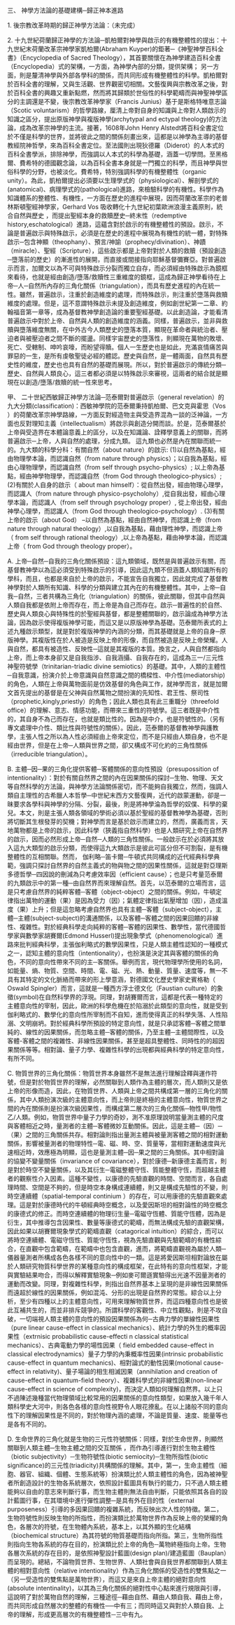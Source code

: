 三、 神學方法論的基礎建構─歸正神本進路

1\. 後宗教改革時期的歸正神學方法論：（未完成）

2\. 十九世紀荷蘭歸正神學的方法論─凱柏爾對神學與啟示的有機整體性的提出：十九世紀末荷蘭改革宗神學家凱柏爾(Abraham Kuyper)的鉅著─《神聖神學百科全書》（Encyclopedia of Sacred Theology），其首要關懷在為神學建造百科全書（Encyclopedia）式的架構，一方面，為神學內部的分類，提供架構； 另一方面，則是釐清神學與外部各學科的關係，而共同形成有機整體性的科學。凱柏爾對於百科全書的理解，又與生活觀、世界觀密切相關。文藝復興與宗教改革之後，對於百科全書的興趣又重新點燃，然而將其歸類於世俗性的科學範疇而與神聖神學區分的主調還是不變，後宗教改革神學家（Francis Junius）基于是斯格特唯意志論（Scotic voluntarism）的哲學路線，厘清上帝對自身的知識與上帝對人類啟示的知識之區分，提出原版神學與複版神學(archytypal and ectypal theology)的方法論，成為改革宗神學的主流。接著，1608年John Henry Alstedt將百科全書定位於不僅是科學的世界，並將彼此之間的關係刻畫出來，這都是以神學為主導的基督教經院神哲學，來為百科全書定位。至法國則出現狄德羅（Diderot）的人本式的百科全書學派，排除神學，而強調以人本式的科學為基礎，涵蓋一切學問。至黑格爾、費希特的德國觀念論，以為百科全書本身就是一門獨立的科學，而且神學與世俗科學的分野，也被淡化。費希特，特別強調科學的有機整體性（organic unity）。為此，凱柏爾提出必須要以生理學式的（physiological）、解剖學式的(anatomical)、病理學式的(pathological)進路，來檢驗科學的有機性。科學作為知識體系的整體性、有機性，一方面在歷史的進程中展現，因而荷蘭改革宗的老普林斯頓聖經神學家，Gerhard Vos 吸收轉化十九世紀初葉歐洲浪漫主義原則，統合自然與歷史 ，而提出聖經本身的救贖歷史─終末性（redemptive history,eschatological）進路，這蘊含對於啟示的有機整體性的預設。啟示，不論是普遍啟示與特殊啟示，必須是在歷史的進程中展現為有機性的統一體，對特殊啟示─包含神顯（theophany）、預言/神諭（prophecy/divination）、神蹟（miracle）、聖經（Scripture），這些啟示都是上帝對對於人類的救贖（預設創造─墮落前的歷史）的漸進性的展開，而直接或間接指向耶穌基督彌賽亞。對普遍啟示而言，加爾文以為不可與特殊啟示分裂而獨立自存，而必須經由特殊啟示為鏡框來看待，也就是經由創造/墮落/救贖性三重維度的鏡框，這成為歸正神學看待在上帝─人─自然所內存的三角化關係（triangulation），而具有歷史進程的內在統一性。雖然，普遍啟示，注重於創造維度的處理，而特殊啟示，則注重於墮落與救贖維度的處理。但是，這不意謂特殊啟示未提及創造維度，例如創世紀第一二章、約翰福音第一章等，成為基督教神學創造論的重要聖經基礎。以此創造論，才能看清普遍啟示中對於上帝、自然與人類的創造維度的涵義。同樣，普遍啟示，並非與救贖與墮落維度無關，在中外古今人類歷史的墮落本質，顯現在革命者與統治者、壓迫者與被壓迫者之間不斷的擺盪。同樣宇宙歷史的墮落性，則顯現在萬物的敗壞、死亡、受轄制、呻吟哀嚎，而盼望得贖。個人一生歷史也是如此，充滿哀情痛苦與罪惡的一生，是所有虔敬聖徒必經的體認。歷史與自然，是一體兩面，自然具有歷史性的維度，歷史也也具有自然的基礎而展現。所以，對於普遍啟示的傳統分類─歷史、自然與人類良心，這三者都必須是以特殊啟示來審視，這兩者的結合就是顯現在以創造/墮落/救贖的統一性來思考。

甲、 二十世紀西敏歸正神學方法論─范泰爾對普遍啟示（general revelation）的九大分類(classification)：西敏神學院的范泰爾秉持凱柏爾、巴文克與霍思（Vos ）的荷蘭改革宗神學路線，一方面反對經造物主與受造界混為一談的泛神論，一方面也反對理知主義（intellectualism）將啟示與創造分開而談。於是，范泰爾基於上帝與受造界在本體論意義上的區分，以及在知識論、詮釋學意義上的關聯，而將普遍啟示─上帝，人與自然的處理，分成九類。 這九類也必然是內在關聯而統一的。九大類的科學分科：有關自然（about nature）的啟示: (1)以自然為基點，經由物理學本論，而認識自然（from nature through physics）；以自我為基點，經由心理物理學，而認識自然（from self through psycho-physics）; 以上帝為基點，經由神學物理學，而認識自然（from God through theologico-physics）; (2)有關於人自身的啟示（ about man himself）：從自然出發，經由物理心理學，而認識人（from nature through physico-psycholohy）,從自我出發，經由心理學本論，而認識人（from self through psychology proper）, 從上帝出發，經由神學心理學，而認識人（from God through theologico-psychology）. (3)有關上帝的啟示（about God） –以自然為基點，經由自然神學，而認識上帝（from nature through natural theology）,以自我為基點，藉由理性神學，而認識上帝（ from self through rational theology）,以上帝為基點，藉由神學本論，而認識上帝（ from God through theology proper）。

A. 上帝─自然─自我的三角化關係預設：這九類領域，既然是與普遍啟示有關，而基督教神學以為這必須受到特殊啟示的引導，因此這九類不但涵蓋人類知識所有的學科，而且，也都是來自於上帝的啟示，不能宣告自我獨立，因此就完成了基督教神學對於人類所有知識、科學的分類與建立其內在的有機整體性。其中，上帝─自我─自然，三者共構為三角化（triangulation）的關係，彼此關聯，但其中自然與人類自我都是依附上帝而存在，而上帝是為自己而存在。啟示─普遍性的於自然、歷史與人類良心與特殊性的於聖經與基督，都是整體關聯的，啟示論成為神學方法論，因為啟示使得複版神學可能，而這又是以原版神學為基礎。范泰爾所表式的上述九種啟示類型，就是對於複版神學的內涵的分類，而其基礎就是上帝的自身─原版神學。其複版性在於人被造是反映上帝的形像，而自然被造是反映上帝榮耀。人與自然，都具有被造性、反映性─這就是其複版的本質。換言之，人與自然都指向上帝，而上帝本身卻又是自我指涉、自我涵攝、自我存在的，這成為三一/三元性神聖符號學（trinitarian-triadic divine semiotics）的基礎。其中，人類的主體性─自我意識，扮演介於上帝意識與自然意識之間的橋樑性、中介性(mediatorship)的角色，人類在上帝與萬物面前是仿效基督的角色與工作，就神學而言，就是加爾文首先提出的基督是在父神與自然萬物之間扮演的先知性、君王性、祭司性（prophetic,kingly,priestly）的角色；因此人類也具有此三重職分（threefold office）的理解、意志、情感功能，而帶來三重性的符號學。這三者既是中介性的，其自身不為己而存在，也就是類比性的。因為是中介，也是符號性的。（另有專文處理中介性、類比性與符號性的關係）。因此，范泰爾的基督教神學與護教學，主張人性之所以為人性必須經由上帝來定位，而不是只經由人類自身，也不是經由世界，但是在上帝─人類與世界之間，卻又構成不可化約的三角性關係（irreducible triangulation）。

B. 主體─因─果的三角化提供客體─客體關係的意向性預設（presupossition of intentionality）：對於有關自然界之間的內在因果關係的探討─生物、物理、天文等自然科學的方法論，與神學方法論關係密切，而不能夠自我獨立，然而，強調人類自主理性的古希臘人本哲學─中世紀末西方文藝復興，近代的啟蒙運動，卻是一昧要求各學科與神學的分隔、分裂，最後，則是將神學淪為哲學的奴僕、科學的棄兒。本文，則是主張人類各領域的學術必須以基於聖經的基督教神學為基礎，否則將切斷其生根發芽的契機；對神學而言是基於啟示而建立的，然而，廣義而言，天地萬物都是上帝的啟示，因此科學（狹義指自然科學）也是人類研究上帝在自然界的啟示，因而必然形成上帝─自然─人類的三角性關係。一般啟示在於必須將其放入這九大類型的啟示分類，而使得這九大類啟示是彼此可區分但不可割裂，是有機整體性的互相關聯。然而， 伽利略─笛卡爾─牛頓式共同構成的近代經典科學典範，強調只探討自然界的自然主義式的物與物之間的因果性關係，這就是對亞理斯多德哲學─四因說的刪減為只考慮效率因（efficient cause）；也是只考量范泰爾的九類啟示中的第一種─由自然界而來理解自然。首先，以范泰爾的立場而言，這是只考慮自然界的純粹客體─客體（object-object）之間的關係。例如，牛頓定律指出萬物的運動（果）是因為受力（因）；氣體定律指出氣壓增加（因），造成溫度（果）上升；但是這忽略考慮自然界也具有主體─客體（subject-object），主體─主體(subject-subject)的溝通關係，以及客體─客體之間的因果回饋的非線性、複雜性。對於經典科學走向純粹的客體─客體的因果性、數學性，當代德國哲學家與數學家胡賽爾(Edmond Husserl)提出現象學式（phenomenological）進路來批判經典科學，主張伽利略式的數學因果性，只是人類主體性認知的一種模式之一，認知主體的意向性（intentionality），也扮演是決定其與客體的關係的角色，不同的意向性帶來不同的主─客關係。舉例而言，現代物理學所使用的名詞，如能量、熵、物質、空間、時間、電、磁、光、熱、動量、質量、速度等，無一不具有其特定的文化脈絡而帶來的形上學意涵，對德國文化歷史學家史賓格勒（ Oswald Spingler）而言，這就是一種西方浮士德文化（Faustian culture）的象徵(symbol)在自然科學界的浮現。同理，對胡賽爾而言，這都是代表一種特定的主體意向性的宰制，因此，歐洲的科學危機在於陷溺於此類型的意向性，就是受到伽利略式的、數學化的意向性所宰制而不自知，進而使得真正的科學失落、人性陷溺、文明崩坍。對於經典科學所預設的特定意向性，就是只承認客體─客體之間單純的、線性的因果關係，而忽略主體─客體的關係，乃至主體─主體間際性，以及客體-客體之間的複雜性、非線性因果關係，甚至是超具整體性、同時性的的超因果關係等等。相對論、量子力學、複雜性科學的出現都與經典科學的特定意向性，有所不同。

C. 物質世界的三角化關係：物質世界本身雖然不是無法進行理解詮釋與運作符號，但是對於物質世界的理解，必然關聯到人類作為主體的層次，而人類則又是依上帝的形像而造，因此，在物質世界、人類與上帝之間共構成第一層的三角化的關係，其中人類扮演次級的主體意向性，而上帝則是終極的主體意向性，物質世界之間的內在關係則是扮演次級因果性，而構成第二層次的三角化關係─物性甲/物性乙/人類。例如，物質世界中量子力學的奇妙，測不准原理說明當量測主體的尺度與客體相近之時，量測者的主體─客體微妙互動關係。因此，這是主體─（因）─（果）之間的三角關係共存。相對論則指出量測主體與被量測客體之間的相對運動關係，影響被量測者的物理特性─電、磁、時、空、質量等，當相對運動速度與光速相近時，效應極為明顯，這也是量測主體─因─果之間的三角關係。其中相對論的協變不變量關係（invariance of covariance），對於康德─新康德主義而言，則是對於時空不變量關係，以及其衍生─電磁整體守恆、質能整體守恆，而超越主體者的觀察性介入因素。這種不變性，以康德的先驗直觀的時間、空間而言，各自處理時間、空間是不夠的，但是時空本身構成連續體，則又是構成先驗性的不變，則時空連續體（spatial-temporal continium ）的存在，可以用康德的先驗直觀來處理。這是對於康德時代的牛頓經典時空概念，以及愛因斯坦的相對論性的時空概念的康德式的修正。而時空連續體的物理衍生量─電磁守恆體、質能守恆體，因為是衍生，其中推導包含因果性、數量等康德式的範疇，而無法構成先驗的直觀架構，因此如果以胡賽爾現象學式的範疇直觀（catagorical intuition）的綜合，而可以將時空連續體、電磁守恆性、質能守恆性，視為先驗直觀與先驗範疇的有機性綜合，在直觀中包含範疇，在範疇中也包含直觀，進而，將範疇直觀視為屬於人類─儀器量測者所構成各色各樣不同的意向性中的一類。這是將愛因斯坦相對論放在屬於人類研究物質科學世界的某種意向性的構成框架，在此特有的意向性框架，才能與實驗結果吻合，而得以解釋實驗現象─例如麥可爾遜實驗得出光速不因量測者的運動而改變。同理，對複雜性科學，則指出自然界基本上呈現的是非線性因果關係而遠超於線性的因果關係，例如混沌、分形的出現是自然界的常態。綜合以上分析，至少有四種以上的主體意向性，可用來理解物質世界，而這四種意向性也是彼此互補共生的，而並非排斥競爭的。所謂科學的客觀性、中立性觀點，則是不攻自破，一切端視人類主體的意向性的預設因果關係為何─古典力學的單線性因果性（pure linear cause-effect in classical mechanics）、統計力學的外生的概率因果性（extrnisic probabilistic cause-effecti n classical statistical mechanics）、古典電動力學的場性因果（ field embedded cause-effect in classical electrodynamics）量子力學的內秉概率性因果(intrinsic probabilistic cause-effect in quantum mechanics)、相對論式的動性因果(motional cause-effect in relativity)、量子場論的相生相滅因果（annihilation and creation of cause-effect in quantum-field theory）、複雜科學式的非線性因果(non-linear cause-effect in science of complexity)，而決定人類如何理解自然界。以上只不過陳述幾種當代物理領域比較常用的因果關係的意向性類型，如果放入幾千年人類科學史大河中，則各色各樣的意向性視野令人眼花撩亂。在以上諸般不同的意向性下的理解因果性是不同的，對於物理內涵的處理，不論是質量、速度、能量等也是各有不同的。

D. 生命世界的三角化就是生物的三元性符號關係：同樣，對於生命世界，則顯然關聯到人類主體─生物主體之間的交互關係 ，而作為引導進行對於生物主體性（biotic subjectivity）─生物符號性(biotic semiocity)─生物所指性(biotic significance)的三元性(triadicity)共構關係的理解。其中，第一，生命主體性（細胞、器官、組織、個體、生態系統等）扮演類比於人類主體性的角色，因為被神聖者所創造設計的生物各系統層次，依照設計藍圖具有執行的能力，只不過人類主體能夠以自由的意志來判斷行事，而生物主體則無法自由判斷，只能依照其各自的設計藍圖行事，在其環境中進行彈性調整─是具有外在目的性（external purposeness）引導的多因果回饋的複雜系統，而反映出次人性的特徵。第二，生物符號性則反映生物的所指性，而扮演類比於萬物世界作為反映上帝的榮耀的角色，各層次的符號，在生物體內系統，基本上，以其外顯的生化結構（biochemical structure）為其符號的物質基礎而指向所指。第三，生物所指性則指向生物各系統的存在目的，扮演類比於上帝的角色─萬物終極指向上帝。生物各層次系統的存在目的，是依照神聖設計藍圖(design plan)/建造藍圖（Bauplan）而呈現的。總結，不論物質世界、生物世界、人類社會與自我世界都關聯到人類主體的相對意向性（relative intentionality）作為三角化關係的受造性的雙焦點之一（另一受造性的雙焦點是萬物世界），而這又是來自上帝主體的絕對意向性(absolute intentinality)，以其為三角化關係的絕對性中心點來進行規限與引導，這說明了對於萬物自然的理解，三種途徑─藉由自然、藉由人類自我、藉由上帝，而共同形成自然層次的整體的有機性──中有三；而同時這又與對於人類自我、上帝的理解，形成更高層次的有機整體性─三中有九。